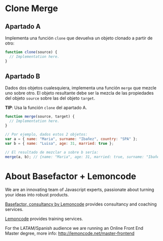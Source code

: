 # Clone Merge

## Apartado A

Implementa una función `clone` que devuelva un objeto clonado a partir de otro:

```javascript
function clone(source) {
  // Implementation here.
}
```

## Apartado B

Dados dos objetos cualesquiera, implementa una función `merge` que mezcle uno sobre otro. El objeto resultante debe ser la mezcla de las propiedades del objeto `source` sobre las del objeto `target`.

**TIP**: Usa la función `clone` del apartado A.

```javascript
function merge(source, target) {
  // Implementation here.
}

// Por ejemplo, dados estos 2 objetos:
var a = { name: "Maria", surname: "Ibañez", country: "SPA" };
var b = { name: "Luisa", age: 31, married: true };

// El resultado de mezclar a sobre b sería:
merge(a, b); // {name: "Maria", age: 31, married: true, surname: "Ibañez", country: "SPA"}
```

# About Basefactor + Lemoncode

We are an innovating team of Javascript experts, passionate about turning your ideas into robust products.

[Basefactor, consultancy by Lemoncode](http://www.basefactor.com) provides consultancy and coaching services.

[Lemoncode](http://lemoncode.net/services/en/#en-home) provides training services.

For the LATAM/Spanish audience we are running an Online Front End Master degree, more info: http://lemoncode.net/master-frontend
